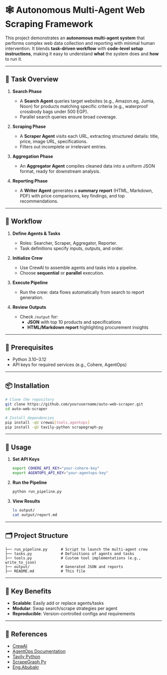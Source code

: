 # 🕸️ Autonomous Multi-Agent Web Scraping Framework

This project demonstrates an **autonomous multi-agent system** that performs complex web data collection and reporting with minimal human intervention. It blends **task-driven workflow** with **code-level setup instructions**, making it easy to understand **what** the system does and **how** to run it.

---

## 🎯 Task Overview

1. **Search Phase**  
   - A **Search Agent** queries target websites (e.g., Amazon.eg, Jumia, Noon) for products matching specific criteria (e.g., waterproof crossbody bags under 500 EGP).  
   - Parallel search queries ensure broad coverage.

2. **Scraping Phase**  
   - A **Scraper Agent** visits each URL, extracting structured details: title, price, image URL, specifications.  
   - Filters out incomplete or irrelevant entries.

3. **Aggregation Phase**  
   - An **Aggregator Agent** compiles cleaned data into a uniform JSON format, ready for downstream analysis.

4. **Reporting Phase**  
   - A **Writer Agent** generates a **summary report** (HTML, Markdown, PDF) with price comparisons, key findings, and top recommendations.

---

## 🔄 Workflow

1. **Define Agents & Tasks**  
   - Roles: Searcher, Scraper, Aggregator, Reporter.  
   - Task definitions specify inputs, outputs, and order.

2. **Initialize Crew**  
   - Use CrewAI to assemble agents and tasks into a pipeline.  
   - Choose **sequential** or **parallel** execution.

3. **Execute Pipeline**  
   - Run the crew: data flows automatically from search to report generation.

4. **Review Outputs**  
   - Check `/output` for:
     - **JSON** with top 10 products and specifications
     - **HTML/Markdown report** highlighting procurement insights

---

## 🔧 Prerequisites

- Python 3.10–3.12  
- API keys for required services (e.g., Cohere, AgentOps)

---

## 📦 Installation

```bash
# Clone the repository
git clone https://github.com/yourusername/auto-web-scraper.git
cd auto-web-scraper

# Install dependencies
pip install -qU crewai[tools,agentops]
pip install -qU tavily-python scrapegraph-py
```

---

## 🚀 Usage

1. **Set API Keys**  
   ```bash
   export COHERE_API_KEY="your-cohere-key"
   export AGENTOPS_API_KEY="your-agentops-key"
   ```

2. **Run the Pipeline**  
   ```bash
   python run_pipeline.py
   ```

3. **View Results**  
   ```bash
   ls output/
   cat output/report.md
   ```

---

## 🗂️ Project Structure

```
├── run_pipeline.py      # Script to launch the multi-agent crew
├── tasks.py             # Definitions of agents and tasks
├── tools.py             # Custom tool implementations (e.g., write_to_json)
├── output/              # Generated JSON and reports
├── README.md            # This file
```

---

## 🌟 Key Benefits

- **Scalable**: Easily add or replace agents/tasks  
- **Modular**: Swap search/scrape strategies per agent  
- **Reproducible**: Version-controlled configs and requirements

---

## 📖 References

- [CrewAI](https://github.com/joaomdmoura/crewai)  
- [AgentOps Documentation](https://app.agentops.ai/docs)  
- [Tavily Python](https://pypi.org/project/tavily-python/)  
- [ScrapeGraph Py](https://pypi.org/project/scrapegraph-py/)
- [Eng.Abubakr](https://www.youtube.com/watch?v=DDR4A8-MLQs/)
